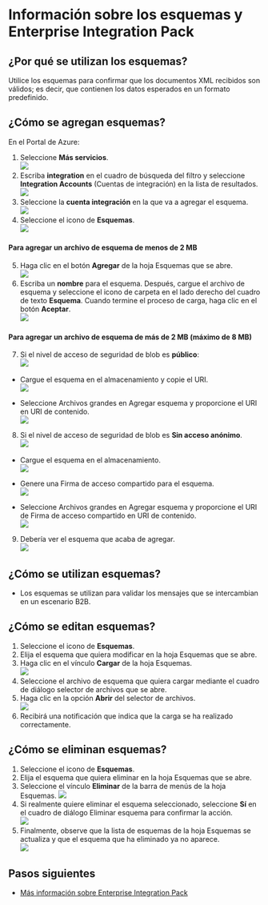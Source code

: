 <properties 
	pageTitle="Información general sobre los esquemas y Enterprise Integration Pack | Servicio de aplicaciones de Microsoft Azure | Microsoft Azure" 
	description="Sepa cómo usar los esquemas con las Aplicaciones lógicas y Enterprise Integration Pack." 
	services="logic-apps" 
	documentationCenter=".net,nodejs,java"
	authors="msftman" 
	manager="erikre" 
	editor="cgronlun"/>

<tags 
	ms.service="logic-apps" 
	ms.workload="integration" 
	ms.tgt_pltfrm="na" 
	ms.devlang="na" 
	ms.topic="article" 
	ms.date="07/29/2016" 
	ms.author="deonhe"/>

# Información sobre los esquemas y Enterprise Integration Pack  

## ¿Por qué se utilizan los esquemas?
Utilice los esquemas para confirmar que los documentos XML recibidos son válidos; es decir, que contienen los datos esperados en un formato predefinido.

## ¿Cómo se agregan esquemas?
En el Portal de Azure:

1. Seleccione **Más servicios**.  
![](./media/app-service-logic-enterprise-integration-overview/overview-11.png)    
2. Escriba **integration** en el cuadro de búsqueda del filtro y seleccione **Integration Accounts** (Cuentas de integración) en la lista de resultados.    
![](./media/app-service-logic-enterprise-integration-overview/overview-21.png)
3. Seleccione la **cuenta integración** en la que va a agregar el esquema.    
![](./media/app-service-logic-enterprise-integration-overview/overview-31.png)  
4. Seleccione el icono de **Esquemas**.  
![](./media/app-service-logic-enterprise-integration-schemas/schema-11.png)  

#### Para agregar un archivo de esquema de menos de 2 MB  

5. Haga clic en el botón **Agregar** de la hoja Esquemas que se abre.  
![](./media/app-service-logic-enterprise-integration-schemas/schema-21.png)  
6. Escriba un **nombre** para el esquema. Después, cargue el archivo de esquema y seleccione el icono de carpeta en el lado derecho del cuadro de texto **Esquema**. Cuando termine el proceso de carga, haga clic en el botón **Aceptar**.    
![](./media/app-service-logic-enterprise-integration-schemas/schema-31.png)  

#### Para agregar un archivo de esquema de más de 2 MB (máximo de 8 MB)  

7. Si el nivel de acceso de seguridad de blob es **público**:  
  ![](./media/app-service-logic-enterprise-integration-schemas/blob-public.png)  

  * Cargue el esquema en el almacenamiento y copie el URI.  
  ![](./media/app-service-logic-enterprise-integration-schemas/schema-blob.png)

  * Seleccione Archivos grandes en Agregar esquema y proporcione el URI en URI de contenido.  
  ![](./media/app-service-logic-enterprise-integration-schemas/schema-largefile.png)

8. Si el nivel de acceso de seguridad de blob es **Sin acceso anónimo**.  
  ![](./media/app-service-logic-enterprise-integration-schemas/blob-1.png)  

  * Cargue el esquema en el almacenamiento.  
  ![](./media/app-service-logic-enterprise-integration-schemas/blob-3.png)

  * Genere una Firma de acceso compartido para el esquema.  
  ![](./media/app-service-logic-enterprise-integration-schemas/blob-2.png)

  * Seleccione Archivos grandes en Agregar esquema y proporcione el URI de Firma de acceso compartido en URI de contenido.  
  ![](./media/app-service-logic-enterprise-integration-schemas/schema-largefile.png)

9. Debería ver el esquema que acaba de agregar.  
![](./media/app-service-logic-enterprise-integration-schemas/schema-41.png)

## ¿Cómo se utilizan esquemas?
- Los esquemas se utilizan para validar los mensajes que se intercambian en un escenario B2B.

## ¿Cómo se editan esquemas?
1. Seleccione el icono de **Esquemas**.
2. Elija el esquema que quiera modificar en la hoja Esquemas que se abre.
3. Haga clic en el vínculo **Cargar** de la hoja Esquemas.  
![](./media/app-service-logic-enterprise-integration-schemas/edit-12.png)    
4. Seleccione el archivo de esquema que quiera cargar mediante el cuadro de diálogo selector de archivos que se abre.
5. Haga clic en la opción **Abrir** del selector de archivos.  
![](./media/app-service-logic-enterprise-integration-schemas/edit-31.png)  
6. Recibirá una notificación que indica que la carga se ha realizado correctamente.

## ¿Cómo se eliminan esquemas?
1. Seleccione el icono de **Esquemas**.
2. Elija el esquema que quiera eliminar en la hoja Esquemas que se abre.
3. Seleccione el vínculo **Eliminar** de la barra de menús de la hoja Esquemas.
![](./media/app-service-logic-enterprise-integration-schemas/delete-12.png)  
4. Si realmente quiere eliminar el esquema seleccionado, seleccione **Sí** en el cuadro de diálogo Eliminar esquema para confirmar la acción.  
![](./media/app-service-logic-enterprise-integration-schemas/delete-21.png)  
5. Finalmente, observe que la lista de esquemas de la hoja Esquemas se actualiza y que el esquema que ha eliminado ya no aparece.  
![](./media/app-service-logic-enterprise-integration-schemas/delete-31.png)    

## Pasos siguientes

- [Más información sobre Enterprise Integration Pack](./app-service-logic-enterprise-integration-overview.md "Información sobre Enterprise Integration Pack")

<!---HONumber=AcomDC_0921_2016-->
